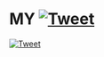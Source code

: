 # MY [![Tweet](https://img.shields.io/twitter/url/http/shields.io.svg?style=social)](https://twitter.com/intent/tweet?text=Add%20security%20to%20any%20application%20with%20SDK&url=https://virgilsecurity.com&via=dstu4145&hashtags=security,developers)


[![Tweet](https://img.shields.io/twitter/url/http/shields.io.svg?style=social)](https://twitter.com/intent/tweet?text=Add%20security%20to%20any%20application%20with%20Virgil%20Security%20.NET/C#%SDK&url=https://virgilsecurity.com&via=virgil&hashtags=security,developers)


